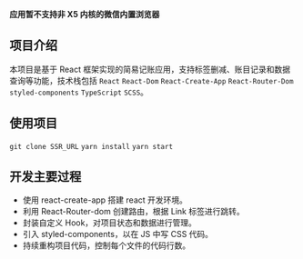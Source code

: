 **应用暂不支持非 X5 内核的微信内置浏览器**

## 项目介绍

本项目是基于 React 框架实现的简易记账应用，支持标签删减、账目记录和数据查询等功能，技术栈包括 `React` `React-Dom` `React-Create-App` `React-Router-Dom` `styled-components` `TypeScript` `SCSS`。

## 使用项目

`git clone SSR_URL`
`yarn install`
`yarn start`

## 开发主要过程

- 使用 react-create-app 搭建 react 开发环境。
- 利用 React-Router-dom 创建路由，根据 Link 标签进行跳转。
- 封装自定义 Hook，对项目状态和数据进行管理。
- 引入 styled-components，以在 JS 中写 CSS 代码。
- 持续重构项目代码，控制每个文件的代码行数。
